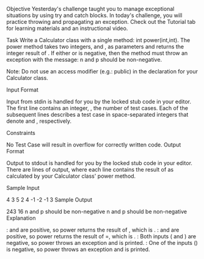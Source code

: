 Objective
Yesterday's challenge taught you to manage exceptional situations by using try and catch blocks. In today's challenge, you will practice throwing and propagating an exception. Check out the Tutorial tab for learning materials and an instructional video.

Task
Write a Calculator class with a single method: int power(int,int). The power method takes two integers, and , as parameters and returns the integer result of . If either or is negative, then the method must throw an exception with the message: n and p should be non-negative.

Note: Do not use an access modifier (e.g.: public) in the declaration for your Calculator class.

Input Format

Input from stdin is handled for you by the locked stub code in your editor. The first line contains an integer, , the number of test cases. Each of the subsequent lines describes a test case in space-separated integers that denote and , respectively.

Constraints

No Test Case will result in overflow for correctly written code.
Output Format

Output to stdout is handled for you by the locked stub code in your editor. There are lines of output, where each line contains the result of as calculated by your Calculator class' power method.

Sample Input

4
3 5
2 4
-1 -2
-1 3
Sample Output

243
16
n and p should be non-negative
n and p should be non-negative
Explanation

: and are positive, so power returns the result of , which is .
: and are positive, so power returns the result of =, which is .
: Both inputs ( and ) are negative, so power throws an exception and is printed.
: One of the inputs () is negative, so power throws an exception and is printed.
